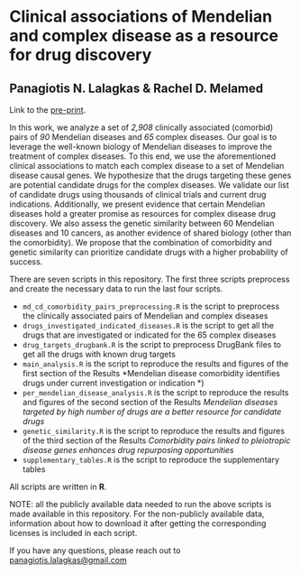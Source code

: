 # Clinical associations of Mendelian and complex disease as a resource for drug discovery

## Panagiotis N. Lalagkas & Rachel D. Melamed

Link to the [pre-print](https://www.biorxiv.org/content/10.1101/2023.07.23.550190v1).

In this work, we analyze a set of *2,908* clinically associated (comorbid) pairs of *90* Mendelian diseases and *65* complex diseases. Our goal is to leverage the well-known biology of Mendelian diseases to improve the treatment of complex diseases. To this end, we use the aforementioned clinical associations to match each complex disease to a set of Mendelian disease causal genes. We hypothesize that the drugs targeting these genes are potential candidate drugs for the complex diseases. We validate our list of candidate drugs using thousands of clinical trials and current drug indications. Additionally, we present evidence that certain Mendelian diseases hold a greater promise as resources for complex disease drug discovery. We also assess the genetic similarity between 60 Mendelian diseases and 10 cancers, as another evidence of shared biology (other than the comorbidity). We propose that the combination of comorbidity and genetic similarity can prioritize candidate drugs with a higher probability of success.

There are seven scripts in this repository. The first three scripts preprocess and create the necessary data to run the last four scripts.

- `md_cd_comorbidity_pairs_preprocessing.R` is the script to preprocess the clinically associated pairs of Mendelian and complex diseases
- `drugs_investigated_indicated_diseases.R` is the script to get all the drugs that are investigated or indicated for the 65 complex diseases
- `drug_targets_drugbank.R` is the script to preprocess DrugBank files to get all the drugs with known drug targets
- `main_analysis.R` is the script to reproduce the results and figures of the first section of the Results *Mendelian disease comorbidity identifies drugs under current investigation or indication
*)
- `per_mendelian_disease_analysis.R` is the script to reproduce the results and figures of the second section of the Results *Mendelian diseases targeted by high number of drugs are a better resource for candidate drugs*
- `genetic_similarity.R` is the script to reproduce the results and figures of the third section of the Results *Comorbidity pairs linked to pleiotropic disease genes enhances drug repurposing opportunities*
- `supplementary_tables.R` is the script to reproduce the supplementary tables

All scripts are written in **R**.

NOTE: all the publicly available data needed to run the above scripts is made available in this repository. For the non-publicly available data, information about how to download it after getting the corresponding licenses is included in each script.

If you have any questions, please reach out to [panagiotis.lalagkas@gmail.com](mailto:panagiotis.lalagkas@gmail.com)


